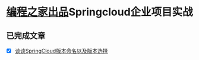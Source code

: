 # [编程之家出品](https://www.codehome.vip/)Springcloud企业项目实战

## 已完成文章
- [x] [谈谈SpringCloud版本命名以及版本选择](https://www.codehome.vip/archives/springcloud-version)

